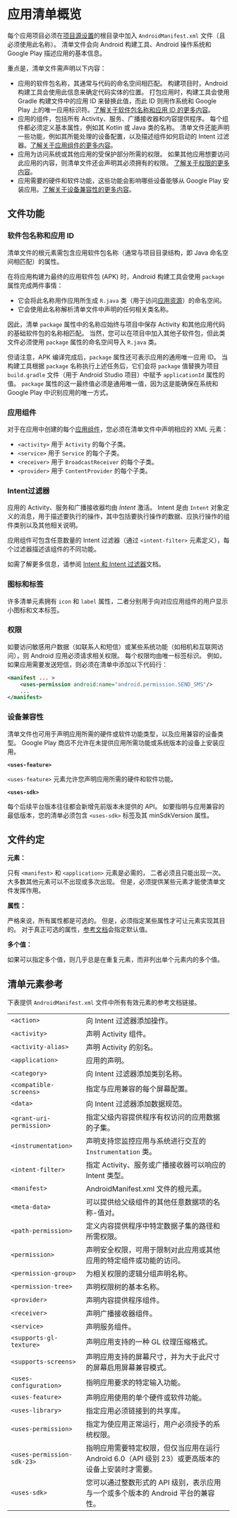 # 应用清单概览 #

每个应用项目必须在[项目源设置](https://developer.android.google.cn/studio/build#sourcesets)的根目录中加入 `AndroidManifest.xml` 文件（且必须使用此名称）。 清单文件会向 Android 构建工具、Android 操作系统和 Google Play 描述应用的基本信息。

重点是，清单文件需声明以下内容：

- 应用的软件包名称，其通常与代码的命名空间相匹配。 构建项目时，Android 构建工具会使用此信息来确定代码实体的位置。 打包应用时，构建工具会使用 Gradle 构建文件中的应用 ID 来替换此值，而此 ID 则用作系统和 Google Play 上的唯一应用标识符。[了解关于软件包名称和应用 ID 的更多内容](https://developer.android.google.cn/guide/topics/manifest/manifest-intro#package-name)。
- 应用的组件，包括所有 Activity、服务、广播接收器和内容提供程序。 每个组件都必须定义基本属性，例如其 Kotlin 或 Java 类的名称。 清单文件还能声明一些功能，例如其所能处理的设备配置，以及描述组件如何启动的 Intent 过滤器。[了解关于应用组件的更多内容](https://developer.android.google.cn/guide/topics/manifest/manifest-intro#components)。
- 应用为访问系统或其他应用的受保护部分所需的权限。 如果其他应用想要访问此应用的内容，则清单文件还会声明其必须拥有的权限。 [了解关于权限的更多内容](https://developer.android.google.cn/guide/topics/manifest/manifest-intro#perms)。
- 应用需要的硬件和软件功能，这些功能会影响哪些设备能够从 Google Play 安装应用。[了解关于设备兼容性的更多内容](https://developer.android.google.cn/guide/topics/manifest/manifest-intro#compatibility)。

## 文件功能 ##

### 软件包名称和应用 ID ###

清单文件的根元素需包含应用软件包名称（通常与项目目录结构，即 Java 命名空间相匹配）的属性。

在将应用构建为最终的应用软件包 (APK) 时，Android 构建工具会使用 `package` 属性完成两件事情：

- 它会将此名称用作应用所生成 `R.java` 类（用于访问[应用资源](https://developer.android.google.cn/guide/topics/resources/overview)）的命名空间。
- 它会使用此名称解析清单文件中声明的任何相关类名称。

因此，清单 `package` 属性中的名称应始终与项目中保存 Activity 和其他应用代码的基础软件包的名称相匹配。 当然，您可以在项目中加入其他子软件包，但此类文件必须使用 `package` 属性的命名空间导入 `R.java` 类。

但请注意，APK 编译完成后，`package` 属性还可表示应用的通用唯一应用 ID。 当构建工具根据 `package` 名称执行上述任务后，它们会将 `package` 值替换为项目 `build.gradle` 文件（用于 Android Studio 项目）中赋予 `applicationId` 属性的值。 `package` 属性的这一最终值必须是通用唯一值，因为这是能确保在系统和 Google Play 中识别应用的唯一方式。

### 应用组件 ###

对于在应用中创建的每个[应用组件](https://developer.android.google.cn/guide/components/fundamentals#Components)，您必须在清单文件中声明相应的 XML 元素：

- `<activity>` 用于 `Activity` 的每个子类。
- `<service>` 用于 `Service` 的每个子类。
- `<receiver>` 用于 `BroadcastReceiver` 的每个子类。
- `<provider>` 用于 `ContentProvider` 的每个子类。

### Intent过滤器 ###

应用的 Activity、服务和广播接收器均由 *Intent* 激活。 Intent 是由 `Intent` 对象定义的消息，用于描述要执行的操作，其中包括要执行操作的数据、应执行操作的组件类别以及其他相关说明。

应用组件可包含任意数量的 Intent 过滤器（通过 `<intent-filter>` 元素定义），每个过滤器描述该组件的不同功能。

如需了解更多信息，请参阅 [Intent 和 Intent 过滤器](https://developer.android.google.cn/guide/components/intents-filters)文档。

### 图标和标签 ###

许多清单元素拥有 `icon` 和 `label` 属性，二者分别用于向对应应用组件的用户显示小图标和文本标签。

### 权限 ###

如要访问敏感用户数据（如联系人和短信）或某些系统功能（如相机和互联网访问），则 Android 应用必须请求相关权限。 每个权限均由唯一标签标识。 例如，如果应用需要发送短信，则必须在清单中添加以下代码行：

```xml
<manifest ... >
    <uses-permission android:name="android.permission.SEND_SMS"/>
    ...
</manifest>
```

### 设备兼容性 ###

清单文件也可用于声明应用所需的硬件或软件功能类型，以及应用兼容的设备类型。 Google Play 商店不允许在未提供应用所需功能或系统版本的设备上安装应用。

**`<uses-feature>`**

`<uses-feature>` 元素允许您声明应用所需的硬件和软件功能。

**`<uses-sdk>`** 

每个后续平台版本往往都会新增先前版本未提供的 API。 如要指明与应用兼容的最低版本，您的清单必须包含 `<uses-sdk>` 标签及其 minSdkVersion 属性。

## 文件约定 ##

**元素：**

只有 `<manifest>` 和 `<application>` 元素是必需的， 二者必须且只能出现一次。 大多数其他元素可以不出现或多次出现。 但是，必须提供某些元素才能使清单文件发挥作用。

**属性：**

严格来说，所有属性都是可选的。 但是，必须指定某些属性才可让元素实现其目的。 对于真正可选的属性，[参考文档](https://developer.android.google.cn/guide/topics/manifest/manifest-intro#reference)会指定默认值。

**多个值：**

如果可以指定多个值，则几乎总是在重复元素，而非列出单个元素内的多个值。

## 清单元素参考 ##

下表提供 `AndroidManifest.xml` 文件中所有有效元素的参考文档链接。

|                            |                                                              |
| -------------------------- | ------------------------------------------------------------ |
| `<action>`                 | 向 Intent 过滤器添加操作。                                   |
| `<activity>`               | 声明 Activity 组件。                                         |
| `<activity-alias>`         | 声明 Activity 的别名。                                       |
| `<application>`            | 应用的声明。                                                 |
| `<category>`               | 向 Intent 过滤器添加类别名称。                               |
| `<compatible-screens>`     | 指定与应用兼容的每个屏幕配置。                               |
| `<data>`                   | 向 Intent 过滤器添加数据规范。                               |
| `<grant-uri-permission>`   | 指定父级内容提供程序有权访问的应用数据的子集。               |
| `<instrumentation>`        | 声明支持您监控应用与系统进行交互的 `Instrumentation` 类。    |
| `<intent-filter>`          | 指定 Activity、服务或广播接收器可以响应的 Intent 类型。      |
| `<manifest>`               | AndroidManifest.xml 文件的根元素。                           |
| `<meta-data>`              | 可以提供给父级组件的其他任意数据项的名称-值对。              |
| `<path-permission>`        | 定义内容提供程序中特定数据子集的路径和所需权限。             |
| `<permission>`             | 声明安全权限，可用于限制对此应用或其他应用的特定组件或功能的访问。 |
| `<permission-group>`       | 为相关权限的逻辑分组声明名称。                               |
| `<permission-tree>`        | 声明权限树的基本名称。                                       |
| `<provider>`               | 声明内容提供程序组件。                                       |
| `<receiver>`               | 声明广播接收器组件。                                         |
| `<service>`                | 声明服务组件。                                               |
| `<supports-gl-texture>`    | 声明应用支持的一种 GL 纹理压缩格式。                         |
| `<supports-screens>`       | 声明应用支持的屏幕尺寸，并为大于此尺寸的屏幕启用屏幕兼容模式。 |
| `<uses-configuration>`     | 指明应用要求的特定输入功能。                                 |
| `<uses-feature>`           | 声明应用使用的单个硬件或软件功能。                           |
| `<uses-library>`           | 指定应用必须链接到的共享库。                                 |
| `<uses-permission>`        | 指定为使应用正常运行，用户必须授予的系统权限。               |
| `<uses-permission-sdk-23>` | 指明应用需要特定权限，但仅当应用在运行 Android 6.0（API 级别 23）或更高版本的设备上安装时才需要。 |
| `<uses-sdk>`               | 您可以通过整数形式的 API 级别，表示应用与一个或多个版本的 Android 平台的兼容性。 |

